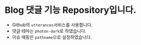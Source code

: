 # Blog 댓글 기능 Repository입니다.

* Github의 `utterances`서비스를 사용합니다.
* 댓글 테마는 `photon-dark`로 하였습니다.
* 이슈 매핑은 `pathname`으로 설정하였습니다.
